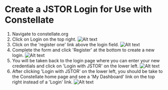 # Create a JSTOR Login for Use with Constellate

1. Navigate to constellate.org
2. Click on Login on the top right.
![Alt text](images/Screenshot-1.jpg?raw=true "Constellate Home Screen")
3. Click on the 'register one' link above the login field.
![Alt text](images/Screenshot-2.jpg?raw=true "JSTOR Login Screen")
4. Complete the form and click 'Register' at the bottom to create a new login.
![Alt text](images/Screenshot-3.jpg?raw=true "New Login Form")
5. You will be taken back to the login page where you can enter your new credentials and click on 'Login with JSTOR' on the lower left.
![Alt text](images/Screenshot-4.jpg?raw=true "Constellate Login Screen")
6. After clicking 'Login with JSTOR' on the lower left, you should be take to the Constellate home page and see a 'My Dashboard' link on the top right instead of a 'Login' link.
![Alt text](images/Screenshot-5.jpg?raw=true "Constellate Home Screen Logged In")



